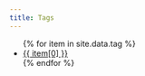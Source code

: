 ```yaml
---
title: Tags
---
```


<ul>
{% for item in site.data.tag %}
<li><a href="/tag/{{ item[0] }}">{{ item[0] }}</a></li>
{% endfor %}
</ul>
